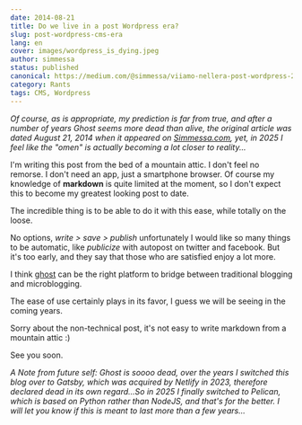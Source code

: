 ```yaml
---
date: 2014-08-21
title: Do we live in a post Wordpress era?
slug: post-wordpress-cms-era
lang: en
cover: images/wordpress_is_dying.jpeg
author: simmessa
status: published
canonical: https://medium.com/@simmessa/viiamo-nellera-post-wordpress-28a1e8d12876
category: Rants
tags: CMS, Wordpress
---
```


*Of course, as is appropriate, my prediction is far from true, and after a number of years Ghost seems more dead than alive, the original article was dated August 21, 2014 when it appeared on [Simmessa.com](http://www.simmessa.com), yet, in 2025 I feel like the "omen" is actually becoming a lot closer to reality...*

I'm writing this post from the bed of a mountain attic. I don't feel no remorse. I don't need an app, just a smartphone browser. Of course my knowledge of **markdown** is quite limited at the moment, so I don't expect this to become my greatest looking post to date.

The incredible thing is to be able to do it with this ease, while totally on the loose.

No options, *write > save > publish* unfortunately I would like so many things to be automatic, like *publicize* with autopost on twitter and facebook. But it's too early, and they say that those who are satisfied enjoy a lot more.

I think [ghost](https://ghost.org/) can be the right platform to bridge between traditional blogging and microblogging.

The ease of use certainly plays in its favor, I guess we will be seeing in the coming years.

Sorry about the non-technical post, it's not easy to write markdown from a mountain attic :)

See you soon.

_A Note from future self: Ghost is soooo dead, over the years I switched this blog over to Gatsby, which was acquired by Netlify in 2023, therefore declared dead in its own regard...So in 2025 I finally switched to Pelican, which is based on Python rather than NodeJS, and that's for the better. I will let you know if this is meant to last more than a few years..._